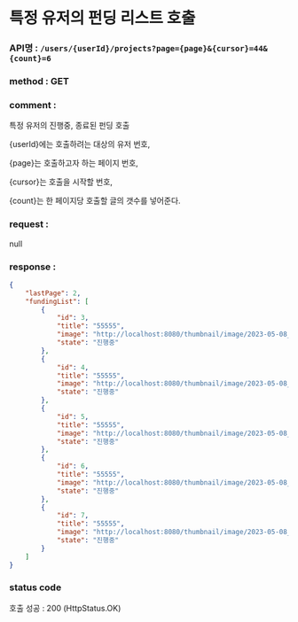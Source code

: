 # 특정 유저의 펀딩 리스트 호출
### API명 : `/users/{userId}/projects?page={page}&{cursor}=44&{count}=6`

### method : GET

### comment : 

특정 유저의 진행중, 종료된 펀딩 호출 

{userId}에는 호출하려는 대상의 유저 번호,

{page}는 호출하고자 하는 페이지 번호, 

{cursor}는 호출을 시작할 번호,

{count}는 한 페이지당 호출할 글의 갯수를 넣어준다. 

### request :
null

### response :
~~~json
{
    "lastPage": 2,
    "fundingList": [
        {
            "id": 3,
            "title": "55555",
            "image": "http://localhost:8080/thumbnail/image/2023-05-08_22:22:19_musicmeet.png",
            "state": "진행중"
        },
        {
            "id": 4,
            "title": "55555",
            "image": "http://localhost:8080/thumbnail/image/2023-05-08_22:22:19_musicmeet.png",
            "state": "진행중"
        },
        {
            "id": 5,
            "title": "55555",
            "image": "http://localhost:8080/thumbnail/image/2023-05-08_22:22:19_musicmeet.png",
            "state": "진행중"
        },
        {
            "id": 6,
            "title": "55555",
            "image": "http://localhost:8080/thumbnail/image/2023-05-08_22:22:19_musicmeet.png",
            "state": "진행중"
        },
        {
            "id": 7,
            "title": "55555",
            "image": "http://localhost:8080/thumbnail/image/2023-05-08_22:22:19_musicmeet.png",
            "state": "진행중"
        }
    ]
}
~~~
### status code
호출 성공 : 200 (HttpStatus.OK)